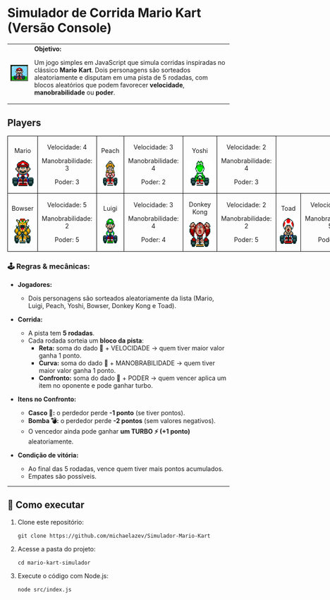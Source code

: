 <h1>Simulador de Corrida Mario Kart (Versão Console)</h1>

  <table>
        <tr>
            <td>
                <img src="./docs/header.gif" alt="Mario Kart" width="200">
            </td>
            <td>
                <b>Objetivo:</b>
                <p>Um jogo simples em JavaScript que simula corridas inspiradas no clássico <b>Mario Kart</b>.  
Dois personagens são sorteados aleatoriamente e disputam em uma pista de 5 rodadas, com blocos aleatórios que podem favorecer <b>velocidade</b>, <b>manobrabilidade</b> ou <b>poder</b>.</p>
            </td>
        </tr>
    </table>

<h2>Players</h2>
      <table style="border-collapse: collapse; width: 800px; margin: 0 auto;">
        <tr>
            <td style="border: 1px solid black; text-align: center;">
                <p>Mario</p>
                <img src="./docs/mario.gif" alt="Mario Kart" width="60" height="60">
            </td>
            <td style="border: 1px solid black; text-align: center;">
                <p>Velocidade: 4</p>
                <p>Manobrabilidade: 3</p>
                <p>Poder: 3</p>
            </td>
             <td style="border: 1px solid black; text-align: center;">
                <p>Peach</p>
                <img src="./docs/peach.gif" alt="Mario Kart" width="60" height="60">
            </td>
            <td style="border: 1px solid black; text-align: center;">
                <p>Velocidade: 3</p>
                <p>Manobrabilidade: 4</p>
                <p>Poder: 2</p>
            </td>
              <td style="border: 1px solid black; text-align: center;">
                <p>Yoshi</p>
                <img src="./docs/yoshi.gif" alt="Mario Kart" width="60" height="60">
            </td>
            <td style="border: 1px solid black; text-align: center;">
                <p>Velocidade: 2</p>
                <p>Manobrabilidade: 4</p>
                <p>Poder: 3</p>
            </td>
        </tr>
        <tr>
            <td style="border: 1px solid black; text-align: center;">
                <p>Bowser</p>
                <img src="./docs/bowser.gif" alt="Mario Kart" width="60" height="60">
            </td>
            <td style="border: 1px solid black; text-align: center;">
                <p>Velocidade: 5</p>
                <p>Manobrabilidade: 2</p>
                <p>Poder: 5</p>
            </td>
            <td style="border: 1px solid black; text-align: center;">
                <p>Luigi</p>
                <img src="./docs/luigi.gif" alt="Mario Kart" width="60" height="60">
            </td>
            <td style="border: 1px solid black; text-align: center;">
                <p>Velocidade: 3</p>
                <p>Manobrabilidade: 4</p>
                <p>Poder: 4</p>
            </td>
            <td style="border: 1px solid black; text-align: center;">
                <p>Donkey Kong</p>
                <img src="./docs/dk.gif" alt="Mario Kart" width="60" height="60">
            </td>
            <td style="border: 1px solid black; text-align: center;">
                <p>Velocidade: 2</p>
                <p>Manobrabilidade: 2</p>
                <p>Poder: 5</p>
            </td>
            <td style="border: 1px solid black; text-align: center;">
                <p>Toad</p>
                <img src="./docs/toad.gif" alt="Mario Kart" width="60" height="60">
            </td>
            <td style="border: 1px solid black; text-align: center;">
                <p>Velocidade: 3</p>
                <p>Manobrabilidade: 5</p>
                <p>Poder: 1</p>
            </td>
        </tr>
    </table>

<p></p>

<h3>🕹️ Regras & mecânicas:</h3>

- **Jogadores:**  
  - Dois personagens são sorteados aleatoriamente da lista (Mario, Luigi, Peach, Yoshi, Bowser, Donkey Kong e Toad).  

- **Corrida:**  
  - A pista tem **5 rodadas**.  
  - Cada rodada sorteia um **bloco da pista**:
    - **Reta:** soma do dado 🎲 + VELOCIDADE → quem tiver maior valor ganha 1 ponto.  
    - **Curva:** soma do dado 🎲 + MANOBRABILIDADE → quem tiver maior valor ganha 1 ponto.  
    - **Confronto:** soma do dado 🎲 + PODER → quem vencer aplica um item no oponente e pode ganhar turbo.  

- **Itens no Confronto:**  
  - **Casco 🐢:** o perdedor perde **-1 ponto** (se tiver pontos).  
  - **Bomba 💣:** o perdedor perde **-2 pontos** (sem valores negativos).  
  - O vencedor ainda pode ganhar **um TURBO ⚡ (+1 ponto)** aleatoriamente.  

- **Condição de vitória:**  
  - Ao final das 5 rodadas, vence quem tiver mais pontos acumulados.  
  - Empates são possíveis.  

---

## 🚀 Como executar

1. Clone este repositório:
   ```
   git clone https://github.com/michaelazev/Simulador-Mario-Kart
   ```
2. Acesse a pasta do projeto:
   ```
   cd mario-kart-simulador
   ```
3. Execute o código com Node.js:
   ```
   node src/index.js
   ```

